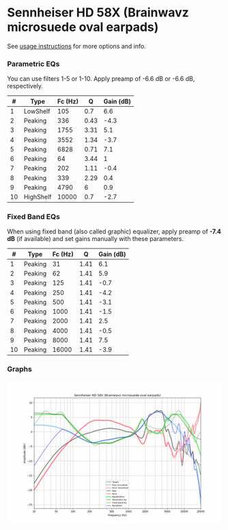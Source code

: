 # Sennheiser HD 58X (Brainwavz microsuede oval earpads)
See [usage instructions](https://github.com/jaakkopasanen/AutoEq#usage) for more options and info.

### Parametric EQs
You can use filters 1-5 or 1-10. Apply preamp of -6.6 dB or -6.6 dB, respectively.

|   # | Type      |   Fc (Hz) |    Q |   Gain (dB) |
|-----|-----------|-----------|------|-------------|
|   1 | LowShelf  |       105 | 0.7  |         6.6 |
|   2 | Peaking   |       336 | 0.43 |        -4.3 |
|   3 | Peaking   |      1755 | 3.31 |         5.1 |
|   4 | Peaking   |      3552 | 1.34 |        -3.7 |
|   5 | Peaking   |      6828 | 0.71 |         7.1 |
|   6 | Peaking   |        64 | 3.44 |         1   |
|   7 | Peaking   |       202 | 1.11 |        -0.4 |
|   8 | Peaking   |       339 | 2.29 |         0.4 |
|   9 | Peaking   |      4790 | 6    |         0.9 |
|  10 | HighShelf |     10000 | 0.7  |        -2.7 |

### Fixed Band EQs
When using fixed band (also called graphic) equalizer, apply preamp of **-7.4 dB** (if available) and set gains manually with these parameters.

|   # | Type    |   Fc (Hz) |    Q |   Gain (dB) |
|-----|---------|-----------|------|-------------|
|   1 | Peaking |        31 | 1.41 |         6.1 |
|   2 | Peaking |        62 | 1.41 |         5.9 |
|   3 | Peaking |       125 | 1.41 |        -0.7 |
|   4 | Peaking |       250 | 1.41 |        -4.2 |
|   5 | Peaking |       500 | 1.41 |        -3.1 |
|   6 | Peaking |      1000 | 1.41 |        -1.5 |
|   7 | Peaking |      2000 | 1.41 |         2.5 |
|   8 | Peaking |      4000 | 1.41 |        -0.5 |
|   9 | Peaking |      8000 | 1.41 |         7.5 |
|  10 | Peaking |     16000 | 1.41 |        -3.9 |

### Graphs
![](./Sennheiser%20HD%2058X%20(Brainwavz%20microsuede%20oval%20earpads).png)
